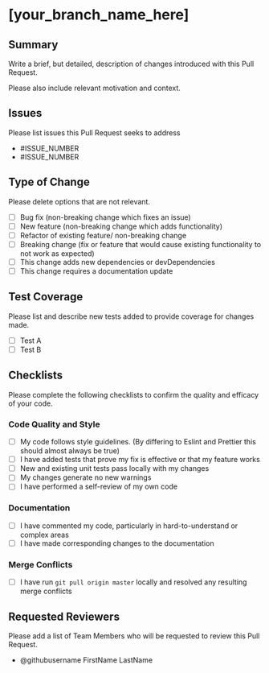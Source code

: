# [your_branch_name_here]

## Summary

Write a brief, but detailed, description of changes introduced with this Pull Request.

Please also include relevant motivation and context.

## Issues

Please list issues this Pull Request seeks to address

- #ISSUE_NUMBER
- #ISSUE_NUMBER

## Type of Change

Please delete options that are not relevant.

- [ ] Bug fix (non-breaking change which fixes an issue)
- [ ] New feature (non-breaking change which adds functionality)
- [ ] Refactor of existing feature/ non-breaking change
- [ ] Breaking change (fix or feature that would cause existing functionality to not work as expected)
- [ ] This change adds new dependencies or devDependencies
- [ ] This change requires a documentation update

## Test Coverage

Please list and describe new tests added to provide coverage for changes made.

- [ ] Test A
- [ ] Test B

## Checklists

Please complete the following checklists to confirm the quality and efficacy of your code.

### Code Quality and Style

- [ ] My code follows style guidelines. (By differing to Eslint and Prettier this should almost always be true)
- [ ] I have added tests that prove my fix is effective or that my feature works
- [ ] New and existing unit tests pass locally with my changes
- [ ] My changes generate no new warnings
- [ ] I have performed a self-review of my own code

### Documentation

- [ ] I have commented my code, particularly in hard-to-understand or complex areas
- [ ] I have made corresponding changes to the documentation

### Merge Conflicts

- [ ] I have run `git pull origin master` locally and resolved any resulting merge conflicts

## Requested Reviewers

Please add a list of Team Members who will be requested to review this Pull Request.

- @githubusername FirstName LastName

